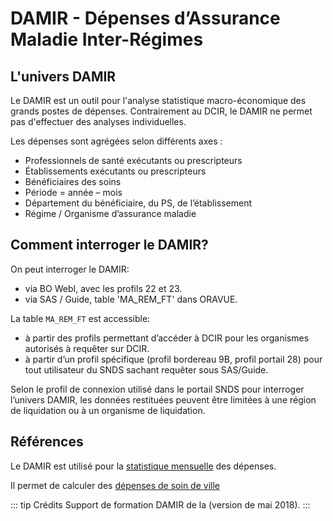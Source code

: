 # DAMIR - Dépenses d’Assurance Maladie Inter-Régimes
<!-- SPDX-License-Identifier: MPL-2.0 -->

## L'univers DAMIR 

Le DAMIR est un outil pour l'analyse statistique macro-économique des grands postes de dépenses. 
Contrairement au DCIR, le DAMIR ne permet pas d'effectuer des analyses individuelles.

Les dépenses sont agrégées selon différents axes :
- Professionnels de santé exécutants ou prescripteurs
- Établissements exécutants ou prescripteurs
- Bénéficiaires des soins
- Période = année – mois
- Département du bénéficiaire, du PS, de l’établissement
- Régime / Organisme d’assurance maladie


## Comment interroger le DAMIR?

On peut interroger le DAMIR:
- via BO WebI, avec les profils 22 et 23. 
- via SAS / Guide, table 'MA_REM_FT' dans ORAVUE. 

La table `MA_REM_FT` est accessible: 
- à partir des profils permettant d’accéder à DCIR pour les organismes autorisés à requêter sur DCIR. 
- à partir d’un profil spécifique (profil bordereau 9B, profil portail 28) pour tout utilisateur du SNDS sachant requêter sous SAS/Guide. 

Selon le profil de connexion utilisé dans le portail SNDS pour interroger l’univers DAMIR, les données restituées peuvent être limitées à une région de liquidation ou à un organisme de liquidation.


## Références

Le DAMIR est utilisé pour la [statistique mensuelle](../fiches/statistiques_mensuelles.md) des dépenses.

Il permet de calculer des [dépenses de soin de ville](../fiches/montant_soins_de_ville.md#DAMIR)

::: tip Crédits
Support de formation DAMIR de la <link-previewer href="Cnam.html" text="Cnam" preview-title="CNAM - Caisse nationale de l’assurance maladie" preview-text="La Caisse nationale de l’assurance maladie est la « tête de réseau » opérationnelle du régime d’assurance maladie obligatoire en France. " /> (version de mai 2018).
:::